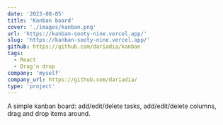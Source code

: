 ```yaml
---
date: '2023-08-05'
title: 'Kanban board'
cover: './images/kanban.png'
url: 'https://kanban-sooty-nine.vercel.app/'
slug: 'https://kanban-sooty-nine.vercel.app/'
github: https://github.com/dariadia/kanban
tags: 
  - React 
  - Drag'n drop
company: 'myself'
company_url: https://github.com/dariadia/
type: 'project'
---
```


A simple kanban board: add/edit/delete tasks, add/edit/delete columns, drag and drop items around. 
